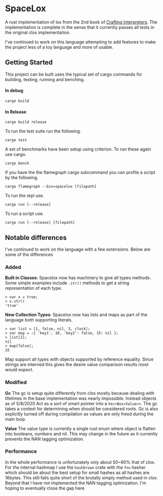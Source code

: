 # SpaceLox

A rust implementation of lox from the 2nd book of [Crafting Interpreters](https://craftinginterpreters.com/). The implementation is complete in the sense that it currently passes all tests in the original clox implementation.

I've continued to work on this language attempting to add features to make the project less of a toy language and more of usable.

## Getting Started

This project can be built uses the typical set of cargo commands for building, testing, running and benching.

#### In debug
```
cargo build
```

#### In Release
```
cargo build release
```

To run the test suite run the following.
```
cargo test
```

A set of benchmarks have been setup using criterion. To run these again use cargo.

```
cargo bench
```

If you have the the flamegraph cargo subcommand you can profile a script by the following.

```
cargo flamegraph --bin=spacelox [filepath]
```

To run the repl use.
```
cargo run [--release] 
```

To run a script use.
```
cargo run [--release] [filepath]
```

## Notable differences

I've continued to work on the language with a few extensions. Below are some of the differences


### Added

**Built in Classes**: Spacelox now has machinery to give all types methods. Some simple examples include `.str()` methods to get a string representation of each type.

```lox
> var x = true;
> x.str()
'true'
```

**New Collection Types**: Spacelox now has lists and maps as part of the language both supporting literals.

```lox
> var list = [1, false, nil, 3, clock];
> var map = :{ 'key1', 10, 'key2': false, 15: nil };
> list[2];
nil
> map[false];
15
```
Map support all types with objects supported by reference equality. Since strings are interned this gives the desire value comparison results most would expect.

### Modified

**Gc** The gc is setup quite differently from clox mostly because dealing with lifetimes in the base implementation was nearly impossible. Instead objects as of 5/8/2020 Act as a sort of smart pointer into a `Vec<Box<Value>>`. The gc takes a context for determining when should be considered roots. Gc is also explicitly turned off during compilation as values are only freed during the main loop.

**Value** The value type is currently a single rust enum where object is flatten into booleans, numbers and nil. This may change in the future as it currently prevents the NAN tagging optimization.

### Performance

In the whole performance is unfortunately only about 50~60% that of clox. For the internal hashmap I use the `hashbrown` crate with the `fnv` hasher which should be about the best setup for small hashes as all hashes are 16bytes. This still falls quite short of the brutally simply method used in clox. Beyond that I have not implemented the NAN tagging optimization. I'm hoping to eventually close the gap here.